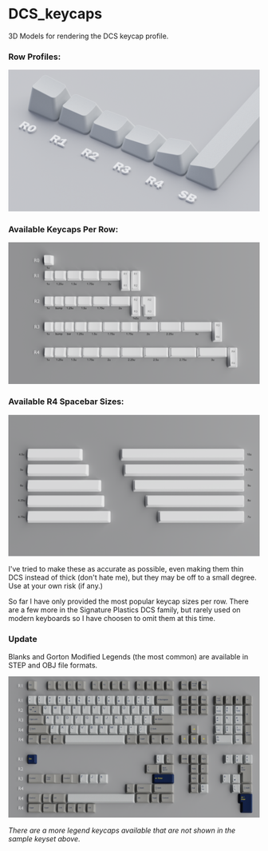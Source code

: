 # DCS_keycaps

3D Models for rendering the DCS keycap profile.

### Row Profiles:

![Row Profiles](https://github.com/Fooblitzky/DCS_keycaps/blob/master/images/DCS_Profile_Angle.png)

### Available Keycaps Per Row:

![Keycaps Per Row](https://github.com/Fooblitzky/DCS_keycaps/blob/master/images/DCS_Keycaps_by_Rows.png)

### Available R4 Spacebar Sizes:

![Spacebar Sizes](https://github.com/Fooblitzky/DCS_keycaps/blob/master/images/DCS_Keycap_Spacebars.png)

I've tried to make these as accurate as possible, even making them thin DCS instead of thick (don't hate me), but they may be off to a small degree. Use at your own risk (if any.)

So far I have only provided the most popular keycap sizes per row. There are a few more in the Signature Plastics DCS family, but rarely used on modern keyboards so I have choosen to omit them at this time.

### Update ###
Blanks and Gorton Modified Legends (the most common) are available in STEP and OBJ file formats. 

![Sample](https://github.com/Fooblitzky/DCS_keycaps/blob/master/images/DCS-WYSE-keycapset.png)

*There are a more legend keycaps available that are not shown in the sample keyset above.*
